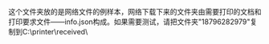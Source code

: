 这个文件夹放的是网络文件的例样本，网络下载下来的文件夹由需要打印的文档和打印要求文件——info.json构成。如果需要测试，请把文件夹"18796282979"复制到C:\printer\received\

